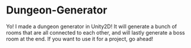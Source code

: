 # Dungeon-Generator
Yo! I made a dungeon generator in Unity2D! It will generate a bunch of rooms that are all connected to each other, and will lastly generate a boss room at the end. If you want to use it for a project, go ahead!
